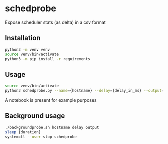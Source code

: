 # schedprobe

Expose scheduler stats (as delta) in a csv format

## Installation

```bash
python3 -m venv venv
source venv/bin/activate
python3 -m pip install -r requirements
```

## Usage

```bash
source venv/bin/activate
python3 schedprobe.py --name={hostname} --delay={delay_in_ms} --output={output}
```

A notebook is present for example purposes

## Background usage

```bash
./backgroundprobe.sh hostname delay output
sleep {duration}
systemctl --user stop schedprobe
```